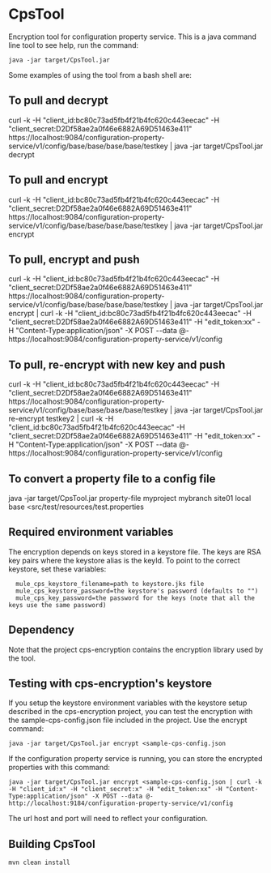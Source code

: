 # CpsTool
Encryption tool for configuration property service. This is a java command line tool to see help, run the command:

```
java -jar target/CpsTool.jar
```

Some examples of using the tool from a bash shell are:

## To pull and decrypt
curl -k -H "client_id:bc80c73ad5fb4f21b4fc620c443eecac" -H "client_secret:D2Df58ae2a0f46e6882A69D51463e411" https://localhost:9084/configuration-property-service/v1/config/base/base/base/base/testkey | java -jar target/CpsTool.jar decrypt

## To pull and encrypt
curl -k -H "client_id:bc80c73ad5fb4f21b4fc620c443eecac" -H "client_secret:D2Df58ae2a0f46e6882A69D51463e411" https://localhost:9084/configuration-property-service/v1/config/base/base/base/base/testkey | java -jar target/CpsTool.jar encrypt

## To pull, encrypt and push
curl -k -H "client_id:bc80c73ad5fb4f21b4fc620c443eecac" -H "client_secret:D2Df58ae2a0f46e6882A69D51463e411" https://localhost:9084/configuration-property-service/v1/config/base/base/base/base/testkey | java -jar target/CpsTool.jar encrypt | curl -k -H "client_id:bc80c73ad5fb4f21b4fc620c443eecac" -H "client_secret:D2Df58ae2a0f46e6882A69D51463e411" -H "edit_token:xx" -H "Content-Type:application/json" -X POST --data @-  https://localhost:9084/configuration-property-service/v1/config

## To pull, re-encrypt with new key and push
curl -k -H "client_id:bc80c73ad5fb4f21b4fc620c443eecac" -H "client_secret:D2Df58ae2a0f46e6882A69D51463e411" https://localhost:9084/configuration-property-service/v1/config/base/base/base/base/testkey | java -jar target/CpsTool.jar re-encrypt testkey2 | curl -k -H "client_id:bc80c73ad5fb4f21b4fc620c443eecac" -H "client_secret:D2Df58ae2a0f46e6882A69D51463e411" -H "edit_token:xx" -H "Content-Type:application/json" -X POST --data @-  https://localhost:9084/configuration-property-service/v1/config

## To convert a property file to a config file
java -jar target/CpsTool.jar property-file myproject mybranch site01 local base <src/test/resources/test.properties

## Required environment variables
The encryption depends on keys stored in a keystore file. The keys are RSA key pairs where the keystore alias is the keyId. To point to the correct keystore, set these variables:

```
  mule_cps_keystore_filename=path to keystore.jks file
  mule_cps_keystore_password=the keystore's password (defaults to "")
  mule_cps_key_password=the password for the keys (note that all the keys use the same password)
```
## Dependency
Note that the project cps-encryption contains the encryption library used by the tool.

## Testing with cps-encryption's keystore
If you setup the keystore environment variables with the keystore setup described in the cps-encryption project, you can test the encryption with the sample-cps-config.json file included in the project. Use the encrypt command:
 ```
 java -jar target/CpsTool.jar encrypt <sample-cps-config.json
 ```
 If the configuration property service is running, you can store the encrypted properties with this command:
 
 ```
 java -jar target/CpsTool.jar encrypt <sample-cps-config.json | curl -k -H "client_id:x" -H "client_secret:x" -H "edit_token:xx" -H "Content-Type:application/json" -X POST --data @-  http://localhost:9184/configuration-property-service/v1/config
 ```
The url host and port will need to reflect your configuration.
 
## Building CpsTool

```
mvn clean install
```